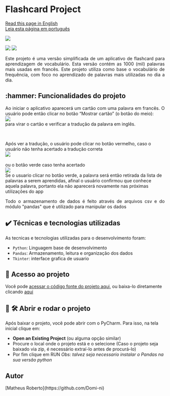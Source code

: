 <h1 align="justify"> Flashcard Project </h1>

[Read this page in English](https://github.com/Domi-ni/flash_card_project/tree/main#readme)
<br>
[Leia esta página em português](https://github.com/Domi-ni/flash_card_project/blob/main/README-PT.md)
<br>

<p align="justify">
  <img loading="lazy" src="https://github.com/Domi-ni/flash_card_project/assets/112003358/93cf47f7-66e7-453a-bda0-233bebd0d80d"/>


<p align="justify">
  <img loading="lazy" src="https://img.shields.io/badge/License-MIT-green"/>
  <img loading="lazy" src="https://img.shields.io/badge/Status-Concluded-blue"/>
</p>

<p align="justify">Este projeto é uma versão simplificada de um aplicativo de flashcard para aprendizagem de vocabulário. Esta versão contém as 1000 (mil) palavras mais usadas em francês.
  Este projeto utiliza como base o vocabulário de frequência, com foco no aprendizado de palavras mais utilizadas no dia a dia.</p>


<h2 align="justify">:hammer: Funcionalidades do projeto </h2>

<p align="justify">
  Ao iniciar o aplicativo aparecerá um cartão com uma palavra em francês. O usuário pode então clicar no botão “Mostrar cartão” (o botão do meio): 
  <br>
  <img loading="lazy" src="https://github.com/Domi-ni/flash_card_project/assets/112003358/539c8ba1-9db8-4fda-b99e-f48e51fb1ebb"/> 
  <br>
  para virar o cartão e verificar a tradução da palavra em inglês.
</p>
<br>
<p align="justify">
  
  Após ver a tradução, o usuário pode clicar no botão vermelho, caso o usuário não tenha acertado a tradução correta
  <br>
  <img loading="lazy" src="https://github.com/Domi-ni/flash_card_project/assets/112003358/cf98bc09-a781-4c8c-aeaf-e1423eff6702"/> 
  <br><br>
  ou o botão verde caso tenha acertado
  <br>
  <img loading="lazy" src="https://github.com/Domi-ni/flash_card_project/assets/112003358/ea5ef994-bbe6-4508-bec2-b7d720c9e948"/> 
  <br>
 Se o usuario clicar no botão verde, a palavra será então retirada da lista de palavras a serem aprendidas, afinal o usuário confirmou que conhece aquela palavra, portanto ela não aparecerá novamente nas próximas utilizações do app
</p>


<p align="justify">
  Todo o armazenamento de dados é feito através de arquivos csv e do módulo "pandas" que é utilizado para manipular os dados
  <br>
</p>

<h2 align="justify">✔️ Técnicas e tecnologias utilizadas</h2>
As tecnicas e tecnologias utilizadas para o desenvolvimento foram:

- `Python`: Linguagem base de desenvolvimento
- `Pandas`: Armazenamento, leitura e organização dos dados
- `Tkinter`: interface grafica de usuario

<h2 align="justify">📁 Acesso ao projeto</h2>

Você pode [acessar o código fonte do projeto aqui](https://github.com/Domi-ni/flash_card_project/tree/main), ou baixa-lo diretamente clicando [aqui](https://github.com/Domi-ni/flash_card_project/files/13909413/flash_card_project-main.zip)

<h2 align="justify">📁 🛠️ Abrir e rodar o projeto</h2>

Após baixar o projeto, você pode abrir com o PyCharm. Para isso, na tela inicial clique em:

- **Open an Existing Project** (ou alguma opção similar)
- Procure o local onde o projeto está e o selecione (Caso o projeto seja baixado via zip, é necessário extraí-lo antes de procurá-lo)
- Por fim clique em RUN
_Obs: talvez seja necessario instalar o Pandas na sua versão python_


<h2 align="justify">Autor</h2>
[Matheus Roberto](https://github.com/Domi-ni)
